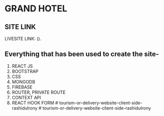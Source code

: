 # GRAND HOTEL 

## SITE LINK

LIVESITE LINK: ().

## Everything that has been used to create the site-

1. REACT JS
2. BOOTSTRAP
3. CSS
4. MONGODB
5. FIREBASE
6. ROUTER, PRIVATE ROUTE
7. CONTEXT API
8. REACT HOOK FORM
#   t o u r i s m - o r - d e l i v e r y - w e b s i t e - c l i e n t - s i d e - r a s h i d u l r o n y  
 #   t o u r i s m - o r - d e l i v e r y - w e b s i t e - c l i e n t - s i d e - r a s h i d u l r o n y  
 